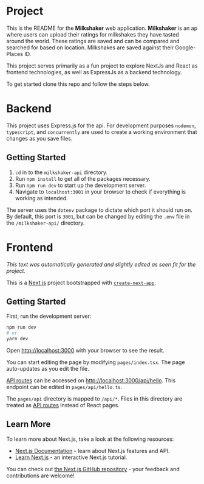 # Project
This is the README for the **Milkshaker** web application. **Milkshaker** is an ap where users can upload their ratings for milkshakes they have tasted around the world. These ratings are saved and can be compared and searched for based on location.  Milkshakes are saved against their Google-Places ID.

This project serves primarily as a fun project to explore NextJs and React as frontend technologies, as well as ExpressJs as a backend technology. 

To get started clone this repo and follow the steps below.

# Backend
This project uses Express.js for the api. For development purposes `nodemon`, `typescript`, and `concurrently` are used to create a working environment that changes as you save files.

## Getting Started
1. `cd` in to the `milkshaker-api` directory.
2. Run `npm install` to get all of the packages necessary.
3. Run  `npm run dev` to start up the development server.
4. Navigate to `localhost:3001` in your browser to check if everything is working as intended.

The server uses the `dotenv` package to dictate which port it should run on. By default, this port is `3001`, but can be changed by editing the `.env` file in the `/milkshaker-api/` directory.

# Frontend
*This text was automatically generated and slightly edited as seen fit for the project.*

This is a [Next.js](https://nextjs.org/) project bootstrapped with [`create-next-app`](https://github.com/vercel/next.js/tree/canary/packages/create-next-app).

## Getting Started

First, run the development server:

```bash
npm run dev
# or
yarn dev
```

Open [http://localhost:3000](http://localhost:3000) with your browser to see the result.

You can start editing the page by modifying `pages/index.tsx`. The page auto-updates as you edit the file.

[API routes](https://nextjs.org/docs/api-routes/introduction) can be accessed on [http://localhost:3000/api/hello](http://localhost:3000/api/hello). This endpoint can be edited in `pages/api/hello.ts`.

The `pages/api` directory is mapped to `/api/*`. Files in this directory are treated as [API routes](https://nextjs.org/docs/api-routes/introduction) instead of React pages.

## Learn More

To learn more about Next.js, take a look at the following resources:

- [Next.js Documentation](https://nextjs.org/docs) - learn about Next.js features and API.
- [Learn Next.js](https://nextjs.org/learn) - an interactive Next.js tutorial.

You can check out [the Next.js GitHub repository](https://github.com/vercel/next.js/) - your feedback and contributions are welcome!
